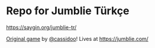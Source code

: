# Repo for Jumblie Türkçe
https://saygin.org/jumblie-tr/

[Original game](https://github.com/cassidoo/jumblie) by [@cassidoo](https://cassidoo.co/)!
Lives at https://jumblie.com/
